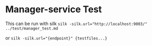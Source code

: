 # Manager-service Test

This can be run with silk `silk -silk.url="http://localhost:9003/" ../test/manager_test.md`

or `silk -silk.url="{endpoint}" {testfiles...}`